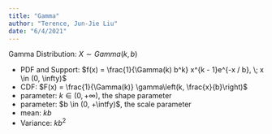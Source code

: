 ```yaml
---
title: "Gamma"
author: "Terence, Jun-Jie Liu"
date: "6/4/2021"
---
```


$\text{Gamma Distribution: } X \sim Gamma(k, b)$

* PDF and Support: $f(x) = \frac{1}{\Gamma(k) b^k} x^{k - 1}e^{-x / b}, \; x \in (0, \infty)$
* CDF: $F(x) = \frac{1}{\Gamma(k)} \gamma\left(k, \frac{x}{b}\right)$
* parameter: $k \in (0, +\infty)$, the shape parameter
* parameter: $b \in (0, +\intfy)$, the scale parameter
* mean: $kb$
* Variance: $kb^2$